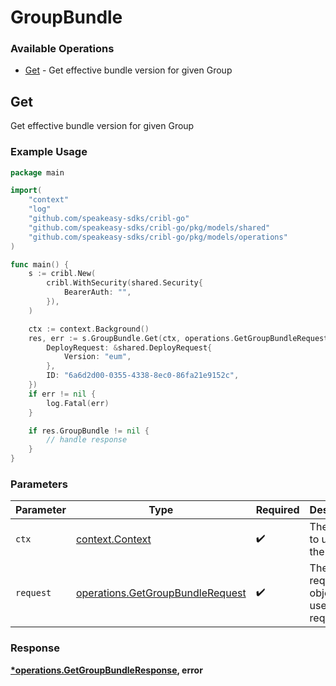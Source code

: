# GroupBundle

### Available Operations

* [Get](#get) - Get effective bundle version for given Group

## Get

Get effective bundle version for given Group

### Example Usage

```go
package main

import(
	"context"
	"log"
	"github.com/speakeasy-sdks/cribl-go"
	"github.com/speakeasy-sdks/cribl-go/pkg/models/shared"
	"github.com/speakeasy-sdks/cribl-go/pkg/models/operations"
)

func main() {
    s := cribl.New(
        cribl.WithSecurity(shared.Security{
            BearerAuth: "",
        }),
    )

    ctx := context.Background()
    res, err := s.GroupBundle.Get(ctx, operations.GetGroupBundleRequest{
        DeployRequest: &shared.DeployRequest{
            Version: "eum",
        },
        ID: "6a6d2d00-0355-4338-8ec0-86fa21e9152c",
    })
    if err != nil {
        log.Fatal(err)
    }

    if res.GroupBundle != nil {
        // handle response
    }
}
```

### Parameters

| Parameter                                                                            | Type                                                                                 | Required                                                                             | Description                                                                          |
| ------------------------------------------------------------------------------------ | ------------------------------------------------------------------------------------ | ------------------------------------------------------------------------------------ | ------------------------------------------------------------------------------------ |
| `ctx`                                                                                | [context.Context](https://pkg.go.dev/context#Context)                                | :heavy_check_mark:                                                                   | The context to use for the request.                                                  |
| `request`                                                                            | [operations.GetGroupBundleRequest](../../models/operations/getgroupbundlerequest.md) | :heavy_check_mark:                                                                   | The request object to use for the request.                                           |


### Response

**[*operations.GetGroupBundleResponse](../../models/operations/getgroupbundleresponse.md), error**

